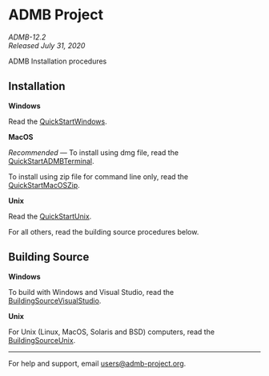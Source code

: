 ADMB Project  
============
*ADMB-12.2*  
*Released July 31, 2020*  

ADMB Installation procedures

Installation
------------

**Windows**

Read the [QuickStartWindows](docs/install/QuickStartWindows.md).  

**MacOS**

_Recommended_ &mdash; To install using dmg file, read the [QuickStartADMBTerminal](docs/install/QuickStartADMBTerminal.md).

To install using zip file for command line only, read the [QuickStartMacOSZip](docs/install/QuickStartMacOSZip.md).

**Unix**

Read the [QuickStartUnix](docs/install/QuickStartUnix.md).


For all others, read the building source procedures below.

Building Source
---------------

**Windows**

To build with Windows and Visual Studio, read the [BuildingSourceVisualStudio](docs/install/BuildingSourceVisualStudio.md).   

**Unix**

For Unix (Linux, MacOS, Solaris and BSD) computers, read the [BuildingSourceUnix](docs/install/BuildingSourceUnix.md).

---
For help and support, email <users@admb-project.org>.
